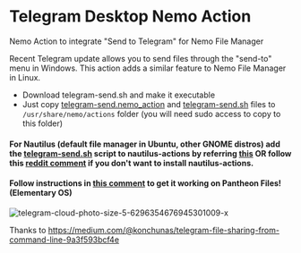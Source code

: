 # Telegram Desktop Nemo Action
Nemo Action to integrate "Send to Telegram" for Nemo File Manager

Recent Telegram update allows you to send files through the "send-to" menu in Windows. This action adds a similar feature to Nemo File Manager in Linux.

- Download telegram-send.sh and make it executable
- Just copy [telegram-send.nemo_action](https://github.com/AJAYK-01/telegram-desktop-nemo-action/blob/main/telegram-send.nemo_action) and [telegram-send.sh](https://github.com/AJAYK-01/telegram-desktop-nemo-action/blob/main/telegram-send.sh) files to ```/usr/share/nemo/actions``` folder (you will need sudo access to copy to this folder)

#### For Nautilus (default file manager in Ubuntu, other GNOME distros) add the [telegram-send.sh](https://github.com/AJAYK-01/telegram-desktop-nemo-action/blob/main/telegram-send.sh) script to nautilus-actions by referring [this](https://unix.stackexchange.com/questions/91876/is-it-possible-to-add-an-item-to-the-nautilus-right-click-menu-in-centos) OR follow this [reddit comment](https://www.reddit.com/r/Telegram/comments/qa01v1/comment/hh0ihqv/?utm_source=share&utm_medium=web2x&context=3) if you don't want to install nautilus-actions.

#### Follow instructions in [this comment](https://www.reddit.com/r/Telegram/comments/qa01v1/comment/hh6yd8f/) to get it working on Pantheon Files! (Elementary OS)

![telegram-cloud-photo-size-5-6296354676945301009-x](https://user-images.githubusercontent.com/55079486/138554522-1aac075e-6e24-4f66-9a74-394e47435f54.png)

Thanks to https://medium.com/@konchunas/telegram-file-sharing-from-command-line-9a3f593bcf4e
